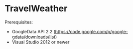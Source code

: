 TravelWeather
=============
Prerequisites: 
- GoogleData API 2.2 (https://code.google.com/p/google-gdata/downloads/list)
- Visual Studio 2012 or newer